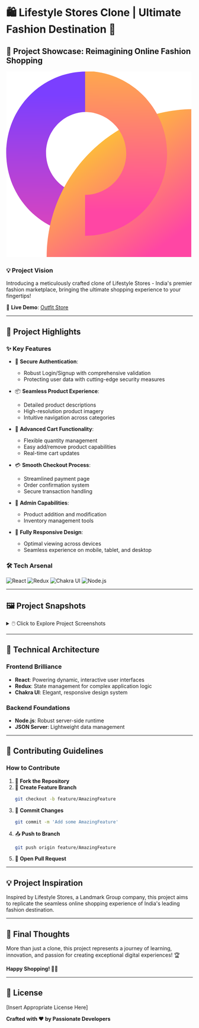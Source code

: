 # 🛍️ Lifestyle Stores Clone | Ultimate Fashion Destination 👗

## 🌟 Project Showcase: Reimagining Online Fashion Shopping

![Project Banner](https://github.com/deepakpatil26/spiffy-farm-6274/blob/main/app-clone/src/Asssets/LogoI.png)

### 💡 Project Vision
Introducing a meticulously crafted clone of Lifestyle Stores - India's premier fashion marketplace, bringing the ultimate shopping experience to your fingertips!

🔗 **Live Demo**: [Outfit Store](https://outfitstore.vercel.app/)

---

## 🚀 Project Highlights

### ✨ Key Features
- 🔐 **Secure Authentication**: 
  - Robust Login/Signup with comprehensive validation
  - Protecting user data with cutting-edge security measures

- 📦 **Seamless Product Experience**:
  - Detailed product descriptions
  - High-resolution product imagery
  - Intuitive navigation across categories

- 🛒 **Advanced Cart Functionality**:
  - Flexible quantity management
  - Easy add/remove product capabilities
  - Real-time cart updates

- 💳 **Smooth Checkout Process**:
  - Streamlined payment page
  - Order confirmation system
  - Secure transaction handling

- 👑 **Admin Capabilities**:
  - Product addition and modification
  - Inventory management tools

- 📱 **Fully Responsive Design**:
  - Optimal viewing across devices
  - Seamless experience on mobile, tablet, and desktop

### 🛠 Tech Arsenal
![React](https://img.shields.io/badge/React-20232A?style=for-the-badge&logo=react&logoColor=61DAFB)
![Redux](https://img.shields.io/badge/Redux-593D88?style=for-the-badge&logo=redux&logoColor=white)
![Chakra UI](https://img.shields.io/badge/Chakra--UI-319795?style=for-the-badge&logo=chakra-ui&logoColor=white)
![Node.js](https://img.shields.io/badge/Node.js-43853D?style=for-the-badge&logo=node.js&logoColor=white)

---

## 🖼️ Project Snapshots

<details>
<summary>🖱️ Click to Explore Project Screenshots</summary>

### 🏠 Homepage
![Homepage](https://user-images.githubusercontent.com/94694221/230531061-518219f4-c2f9-4dd7-910e-8313201a7d68.png)

### 👚 Product Categories
![Product Categories](https://user-images.githubusercontent.com/94694221/230531033-12cfa086-a87c-4bdf-ac33-50ba18765cac.png)

### 🔍 Product Details
![Product Details](https://user-images.githubusercontent.com/91380941/229769911-813db0f5-375a-4242-a311-384c917c3c7b.png)

### 🛒 Shopping Cart
![Shopping Cart](https://user-images.githubusercontent.com/94694221/230530957-acd9dc18-5658-4f8f-a18a-6dbf6ee5cd0c.png)

### 💳 Checkout Process
![Checkout](https://user-images.githubusercontent.com/94694221/230530999-b5719a21-dcf7-4ad2-a365-3f5363bb4738.png)

### 👤 User Authentication
![User Authentication](https://user-images.githubusercontent.com/94694221/230531016-5468e0e9-c368-4fd2-ae6d-52b54bb25c28.png)

### 🏷️ Final Order Confirmation
![Order Confirmation](https://user-images.githubusercontent.com/94694221/230531109-4f55952e-e0b8-4254-ad7e-933937152057.png)
</details>

---

## 🔧 Technical Architecture

### Frontend Brilliance
- **React**: Powering dynamic, interactive user interfaces
- **Redux**: State management for complex application logic
- **Chakra UI**: Elegant, responsive design system

### Backend Foundations
- **Node.js**: Robust server-side runtime
- **JSON Server**: Lightweight data management

---

## 🤝 Contributing Guidelines

### How to Contribute
1. 🍴 **Fork the Repository**
2. 🌿 **Create Feature Branch**
   ```bash
   git checkout -b feature/AmazingFeature
   ```
3. 💾 **Commit Changes**
   ```bash
   git commit -m 'Add some AmazingFeature'
   ```
4. 📤 **Push to Branch**
   ```bash
   git push origin feature/AmazingFeature
   ```
5. 🔀 **Open Pull Request**

---

## 💡 Project Inspiration
Inspired by Lifestyle Stores, a Landmark Group company, this project aims to replicate the seamless online shopping experience of India's leading fashion destination.

---

## 🌈 Final Thoughts

More than just a clone, this project represents a journey of learning, innovation, and passion for creating exceptional digital experiences! 🏆

**Happy Shopping! 👗🛒**

---

## 📜 License
[Insert Appropriate License Here]

**Crafted with ❤️ by Passionate Developers**
